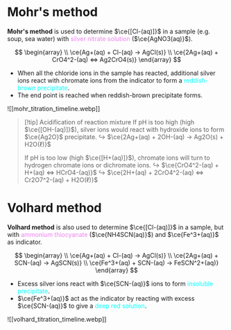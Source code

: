 # Mohr's method
**Mohr's method** is used to determine $\ce{[Cl-(aq)]}$ in a sample (e.g. soup, sea water) with <span style="color: violet">silver nitrate solution</span> ($\ce{AgNO3(aq)}$).

$$
\begin{array} \\
\ce{Ag+(aq) + Cl-(aq) -> AgCl(s)} \\
\ce{2Ag+(aq) + CrO4^2-(aq) <=> Ag2CrO4(s)}
\end{array}
$$
- When all the chloride ions in the sample has reacted, additional silver ions <span class="hi-green">react with chromate ions</span> from the indicator to form a <span style="color: aqua">reddish-brown precipitate</span>.
- <span class="hi-green">The end point is reached when reddish-brown precipitate forms.</span>

![[mohr_titration_timeline.webp]]

> [!tip] Acidification of reaction mixture
> If pH is too high (high $\ce{[OH-(aq)]}$), silver ions would react with hydroxide ions to form $\ce{Ag2O}$ precipitate.
> ↪ $\ce{2Ag+(aq) + 2OH-(aq) -> Ag2O(s) + H2O(ℓ)}$
>
> If pH is too low (high $\ce{[H+(aq)]}$), chromate ions will turn to hydrogen chromate ions or dichromate ions.
> ↪ $\ce{CrO4^2-(aq) + H+(aq) <=> HCrO4-(aq)}$
> ↪ $\ce{2H+(aq) + 2CrO4^2-(aq) <=> Cr2O7^2-(aq) + H2O(ℓ)}$

# Volhard method
**Volhard method** is also used to determine $\ce{[Cl-(aq)]}$ in a sample, but with <span style="color: violet">ammonium thiocyanate</span> ($\ce{NH4SCN(aq)}$) and $\ce{Fe^3+(aq)}$ as indicator.

$$
\begin{array} \\
\ce{Ag+(aq) + Cl-(aq) -> AgCl(s)} \\
\ce{2Ag+(aq) + SCN-(aq) -> AgSCN(s)} \\
\ce{Fe^3+(aq) + SCN-(aq) -> FeSCN^2+(aq)}
\end{array}
$$
- Excess silver ions react with $\ce{SCN-(aq)}$ ions to form <span style="color: aqua">insoluble precipitate</span>.
- $\ce{Fe^3+(aq)}$ act as the indicator by reacting with excess $\ce{SCN-(aq)}$ to give a <span style="color: aqua">deep red solution</span>.

![[volhard_titration_timeline.webp]]
